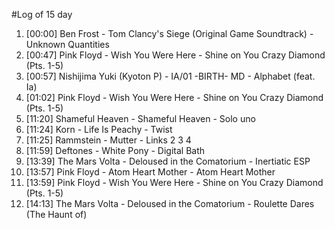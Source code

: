 #Log of 15 day

1. [00:00] Ben Frost - Tom Clancy's Siege (Original Game Soundtrack) - Unknown Quantities
1. [00:47] Pink Floyd - Wish You Were Here - Shine on You Crazy Diamond (Pts. 1-5)
1. [00:57] Nishijima Yuki (Kyoton P) - IA/01 -BIRTH- MD - Alphabet (feat. Ia)
1. [01:02] Pink Floyd - Wish You Were Here - Shine on You Crazy Diamond (Pts. 1-5)
1. [11:20] Shameful Heaven - Shameful Heaven - Solo uno
1. [11:24] Korn - Life Is Peachy - Twist
1. [11:25] Rammstein - Mutter - Links 2 3 4
1. [11:59] Deftones - White Pony - Digital Bath
1. [13:39] The Mars Volta - Deloused in the Comatorium - Inertiatic ESP
1. [13:57] Pink Floyd - Atom Heart Mother - Atom Heart Mother
1. [13:59] Pink Floyd - Wish You Were Here - Shine on You Crazy Diamond (Pts. 1-5)
1. [14:13] The Mars Volta - Deloused in the Comatorium - Roulette Dares (The Haunt of)
